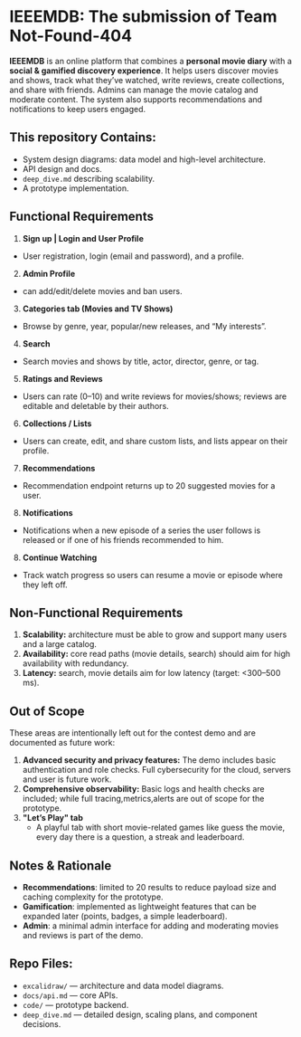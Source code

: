
# IEEEMDB: The submission of Team Not-Found-404

**IEEEMDB** is an online platform that combines a **personal movie diary** with a **social & gamified discovery experience**. It helps users discover movies and shows, track what they’ve watched, write reviews, create collections, and share with friends. Admins can manage the movie catalog and moderate content. The system also supports recommendations and notifications to keep users engaged.

## This repository Contains:

- System design diagrams: data model and high-level architecture.  
- API design and docs. 
- `deep_dive.md` describing scalability.
- A prototype implementation.  

## Functional Requirements
1. **Sign up | Login and User Profile**  
- User registration, login (email and password), and a profile.

2. **Admin Profile** 
- can add/edit/delete movies and ban users.

3. **Categories tab (Movies and TV Shows)**  
- Browse by genre, year, popular/new releases, and “My interests”.

4. **Search**  
- Search movies and shows by title, actor, director, genre, or tag.

5. **Ratings and Reviews**  
- Users can rate (0–10) and write reviews for movies/shows; reviews are editable and deletable by their authors.

6. **Collections / Lists**  
- Users can create, edit, and share custom lists, and lists appear on their profile.

7. **Recommendations**  
- Recommendation endpoint returns up to 20 suggested movies for a user.

8. **Notifications**  
- Notifications when a new episode of a series the user follows is released or if one of his friends recommended to him.

8. **Continue Watching**  
- Track watch progress so users can resume a movie or episode where they left off.


## Non-Functional Requirements
1. **Scalability:** architecture must be able to grow and support many users and a large catalog.  
2. **Availability:** core read paths (movie details, search) should aim for high availability with redundancy.  
3. **Latency:** search, movie details aim for low latency (target: <300–500 ms).  


## Out of Scope
These areas are intentionally left out for the contest demo and are documented as future work:

1. **Advanced security and privacy features:** The demo includes basic authentication and role checks. Full cybersecurity for the cloud, servers and user is future work.  
3. **Comprehensive observability:** Basic logs and health checks are included; while full tracing,metrics,alerts are out of scope for the prototype.  
4. **"Let’s Play" tab**  
   - A playful tab with short movie-related games like guess the movie, every day there is a question, a streak and leaderboard.


## Notes & Rationale
- **Recommendations**: limited to 20 results to reduce payload size and caching complexity for the prototype.  
- **Gamification**: implemented as lightweight features that can be expanded later (points, badges, a simple leaderboard).  
- **Admin**: a minimal admin interface for adding and moderating movies and reviews is part of the demo.


## Repo Files:

- `excalidraw/` — architecture and data model diagrams.  
- `docs/api.md` — core APIs.  
- `code/` — prototype backend.  
- `deep_dive.md` — detailed design, scaling plans, and component decisions.  

